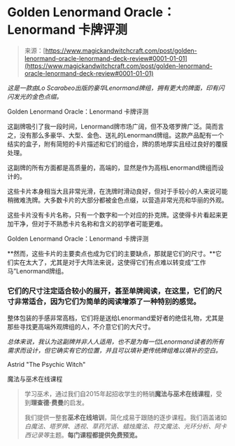 <!--yml

category: 未分类

date: 2024-06-12 18:32:33

-->

# Golden Lenormand Oracle：Lenormand 卡牌评测

> 来源：[https://www.magickandwitchcraft.com/post/golden-lenormand-oracle-lenormand-deck-review#0001-01-01](https://www.magickandwitchcraft.com/post/golden-lenormand-oracle-lenormand-deck-review#0001-01-01)

*这是一款由Lo Scarabeo出版的豪华Lenormand牌组，拥有更大的牌面，印有闪闪发光的金色点缀。*

Golden Lenormand Oracle：Lenormand 卡牌评测

这副牌吸引了我一段时间，Lenormand牌市场广阔，但不及塔罗牌广泛。简而言之，没有那么多豪华、大型、金色、送礼的Lenormand牌组。这款产品配有一个结实的盒子，附有简短的卡片描述和它们的组合，牌的质地厚实且经过良好的覆膜处理。

这副牌的所有方面都是高质量的，高端的，显然是作为高档Lenormand牌组而设计的。

这些卡片本身相当大且非常光滑，在洗牌时滑动良好，但对于手较小的人来说可能稍微难洗牌。大多数卡片的大部分都被金色点缀，以营造非常光亮和华丽的外观。

这些卡片没有卡片名称，只有一个数字和一个对应的扑克牌。这使得卡片看起来更加干净，但对于不熟悉卡片名称和含义的初学者可能更难。

Golden Lenormand Oracle：Lenormand 卡牌评测

**然而，这些卡片的主要卖点也成为它们的主要缺点，那就是它们的尺寸。**它们实在太大了，尤其是对于大阵法来说，这使得它们有点难以转变成“工作马”Lenormand牌组。

### 它们的尺寸注定适合较小的展开，甚至单牌阅读，在这里，它们的尺寸非常适合，因为它们为简单的阅读增添了一种特别的感觉。

整体包装的手感非常高档，它们将是送给Lenormand爱好者的绝佳礼物，尤其是那些寻找更高端外观牌组的人，不介意它们的大尺寸。

*总体来说，我认为这副牌并非人人适用，也不是为每一位Lenormand读者的所有需求而设计，但它确实有它的位置，并且可以填补更传统牌组难以填补的空白。*

Astrid "The Psychic Witch"

魔法与巫术在线课程

> 学习巫术，通过我们自2015年起招收学生的畅销**魔法与巫术在线课程**，受到**理查德·费曼**的启发。
> 
> 我们提供一整套**巫术在线培训**，简化成易于跟随的逐步课程。我们涵盖诸如*白魔法、塔罗牌、透视、草药咒语、蜡烛魔法、符文魔法、光环分析、阿卡西记录等*主题。**每门课程都提供免费预览。**
